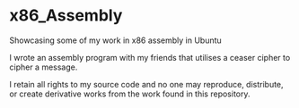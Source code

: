 # x86_Assembly
Showcasing some of my work in x86 assembly in Ubuntu

I wrote an assembly program with my friends that utilises a ceaser cipher to cipher a message.

I retain all rights to my source code and no one may reproduce, distribute, or create derivative works from the work found in this repository.
